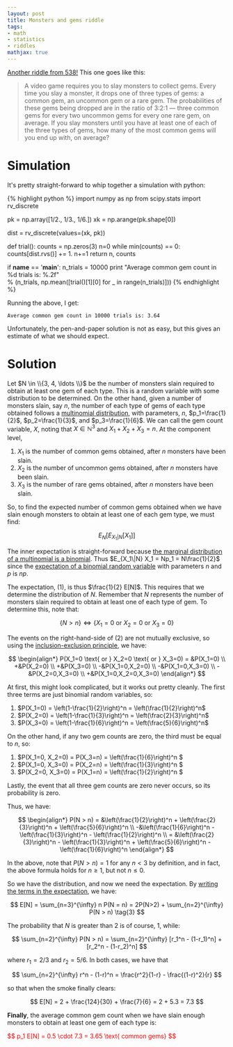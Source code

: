```yaml
---
layout: post
title: Monsters and gems riddle
tags:
- math
- statistics
- riddles
mathjax: true
---
```

[Another riddle from 538!](http://fivethirtyeight.com/features/can-you-slay-the-puzzle-of-the-monsters-gems/) This one goes like this:

> A video game requires you to slay monsters to collect gems. Every time you slay a monster, it drops one of three types of gems: a common gem, an uncommon gem or a rare gem. The probabilities of these gems being dropped are in the ratio of 3:2:1 — three common gems for every two uncommon gems for every one rare gem, on average. If you slay monsters until you have at least one of each of the three types of gems, how many of the most common gems will you end up with, on average?

# Simulation

It's pretty straight-forward to whip together a simulation with python:

{% highlight python %}
import numpy as np
from scipy.stats import rv_discrete

pk = np.array([1/2., 1/3., 1/6.])
xk = np.arange(pk.shape[0])

dist = rv_discrete(values=(xk, pk))

def trial():
    counts = np.zeros(3)
    n=0
    while min(counts) == 0:
    counts[dist.rvs()] += 1.
    n+=1
    return n, counts

if __name__ == '__main__':
    n_trials = 10000
    print "Average common gem count in %d trials is: %.2f" \
    % (n_trials, np.mean([trial()[1][0] for _ in range(n_trials)]))
{% endhighlight %}

Running the above, I get:

`Average common gem count in 10000 trials is: 3.64` 

Unfortunately, the pen-and-paper solution is not as easy, but this gives an estimate of what we should expect.

# Solution

Let $N \in \\{3, 4, \ldots \\}$ be the number of monsters slain required to obtain at least one gem of each type. This is a random variable with some distribution to be determined. On the other hand, given a number of monsters slain, say $n$, the number of each type of gems of each type obtained follows a [multinomial distribution](https://en.wikipedia.org/wiki/Multinomial_distribution), with parameters, $n$, $p_1=\frac{1}{2}$, $p_2=\frac{1}{3}$, and $p_3=\frac{1}{6}$. We can call the gem count variable, $X$, noting that $X \in \mathbb{N}^3$ and $X_1 + X_2 + X_3 = n$. At the component level,

1. $X_1$ is the number of common gems obtained, after $n$ monsters have been slain.
2. $X_2$ is the number of uncommon gems obtained, after $n$ monsters have been slain.
3. $X_3$ is the number of rare gems obtained, after $n$ monsters have been slain.

So, to find the expected number of common gems obtained when we have slain enough monsters to obtain at least one of each gem type, we must find:

$$
    E_N\left[E_{X_1|N} \left[ X_1 \right] \right] \tag{1}
$$

The inner expectation is straight-forward because [the marginal distribution of a multinomial is a binomial](http://www.math.uah.edu/stat/bernoulli/Multinomial.html). Thus $E_{X_1\|N} X_1 = Np_1 = N\frac{1}{2}$ since the [expectation of a binomial random variable](https://en.wikipedia.org/wiki/Binomial_distribution) with parameters $n$ and $p$ is $np$.

The expectation, $(1)$, is thus $\frac{1}{2} E[N]$. This requires that we determine the distribution of $N$. Remember that $N$ represents the number of monsters slain required to obtain at least one of each type of gem. To determine this, note that:

$$
    \{N > n\} \Leftrightarrow \{X_1=0 \text{ or } X_2=0 \text{ or } X_3=0\} \tag{2}
$$

The events on the right-hand-side of $(2)$ are not mutually exclusive, so using the [inclusion-exclusion principle](https://en.wikipedia.org/wiki/Inclusion%E2%80%93exclusion_principle#In_probability), we have:

$$
\begin{align*}
    P(X_1=0 \text{ or } X_2=0 \text{ or } X_3=0) = &P(X_1=0) \\
                                                   +&P(X_2=0) \\
                                                   +&P(X_3=0) \\
                                                   -&P(X_1=0,X_2=0) \\
                                                   -&P(X_1=0,X_3=0) \\ 
                                                   -&P(X_2=0,X_3=0) \\ 
                                                   +&P(X_1=0,X_2=0,X_3=0)
\end{align*}
$$

At first, this might look complicated, but it works out pretty cleanly. The first three terms are just binomial random variables, so:

1. $P(X_1=0) = \left(1-\frac{1}{2}\right)^n = \left(\frac{1}{2}\right)^n$
2. $P(X_2=0) = \left(1-\frac{1}{3}\right)^n = \left(\frac{2}{3}\right)^n$
3. $P(X_3=0) = \left(1-\frac{1}{6}\right)^n = \left(\frac{5}{6}\right)^n$

On the other hand, if any two gem counts are zero, the third must be equal to $n$, so:

1. $P(X_1=0, X_2=0) = P(X_3=n) = \left(\frac{1}{6}\right)^n $
2. $P(X_1=0, X_3=0) = P(X_2=n) = \left(\frac{1}{3}\right)^n $
3. $P(X_2=0, X_3=0) = P(X_1=n) = \left(\frac{1}{2}\right)^n $

Lastly, the event that all three gem counts are zero never occurs, so its probability is zero.

Thus, we have:

$$
\begin{align*}
    P(N > n) = &\left(\frac{1}{2}\right)^n + \left(\frac{2}{3}\right)^n + \left(\frac{5}{6}\right)^n \\
              -&\left(\frac{1}{6}\right)^n - \left(\frac{1}{3}\right)^n - \left(\frac{1}{2}\right)^n \\
             = &\left(\frac{2}{3}\right)^n - \left(\frac{1}{3}\right)^n + \left(\frac{5}{6}\right)^n - \left(\frac{1}{6}\right)^n
\end{align*}
$$

In the above, note that $P(N > n) = 1$ for any $n < 3$ by definition, and in fact, the above formula holds for $n \geq 1$, but not $n \leq 0$.

So we have the distribution, and now we need the expectation. By [writing the terms in the expectation](http://math.stackexchange.com/a/64227/28479), we have:

$$
    E[N] = \sum_{n=3}^{\infty} n P(N = n) = 2P(N>2) + \sum_{n=2}^{\infty} P(N > n) \tag{3}
$$

The probability that $N$ is greater than $2$ is of course, $1$, while:

$$
    \sum_{n=2}^{\infty} P(N > n) = \sum_{n=2}^{\infty} [r_1^n - (1-r_1)^n] + [r_2^n - (1-r_2)^n]
$$

where $r_1 = 2/3$ and $r_2=5/6$. In both cases, we have that

$$
    \sum_{n=2}^{\infty} r^n - (1-r)^n = \frac{r^2}{1-r} - \frac{(1-r)^2}{r}
$$

so that when the smoke finally clears:

$$
    E[N] = 2 + \frac{124}{30} + \frac{7}{6} = 2 + 5.3 = 7.3
$$

**Finally**, the average common gem count when we have slain enough monsters to obtain at least one gem of each type is:

<div style="color:red">
$$
    p_1 E[N] = 0.5 \cdot 7.3 = 3.65 \text{ common gems}
$$
</div>
